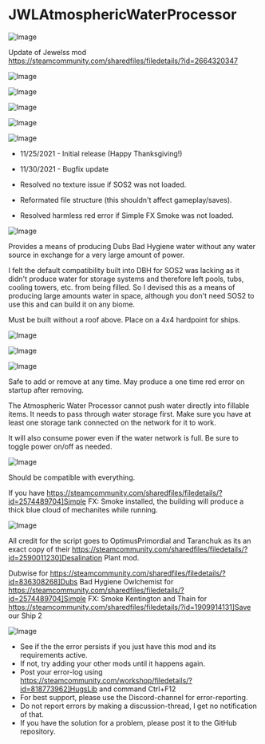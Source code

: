 # JWLAtmosphericWaterProcessor

![Image](https://i.imgur.com/buuPQel.png)

Update of Jewelss mod https://steamcommunity.com/sharedfiles/filedetails/?id=2664320347

![Image](https://i.imgur.com/pufA0kM.png)

	
![Image](https://i.imgur.com/Z4GOv8H.png)

![Image](https://i.imgur.com/p7Fv1Z6.gif)

![Image](https://i.imgur.com/2gyT3q6.png)

![Image](https://i.imgur.com/B1FaoPN.png)


-  11/25/2021 - Initial release (Happy Thanksgiving!)
-  11/30/2021 - Bugfix update

- Resolved no texture issue if SOS2 was not loaded.
- Reformated file structure (this shouldn't affect gameplay/saves).
- Resolved harmless red error if Simple FX Smoke was not loaded.




![Image](https://i.imgur.com/wjEEjzA.png)


Provides a means of producing Dubs Bad Hygiene water without any water source in exchange for a very large amount of power.

I felt the default compatibility built into DBH for SOS2 was lacking as it didn't produce water for storage systems and therefore left pools, tubs, cooling towers, etc. from being filled. So I devised this as a means of producing large amounts water in space, although you don't need SOS2 to use this and can build it on any biome.

Must be built without a roof above. Place on a 4x4 hardpoint for ships.

![Image](https://i.imgur.com/peIshrV.png)


![Image](https://i.imgur.com/Si815dG.png)


![Image](https://i.imgur.com/w0iHNjH.png)


Safe to add or remove at any time. May produce a one time red error on startup after removing.

The Atmospheric Water Processor cannot push water directly into fillable items. It needs to pass through water storage first. Make sure you have at least one storage tank connected on the network for it to work. 

It will also consume power even if the water network is full. Be sure to toggle power on/off as needed.

![Image](https://i.imgur.com/uuFolk0.png)


Should be compatible with everything.

If you have https://steamcommunity.com/sharedfiles/filedetails/?id=2574489704]Simple FX: Smoke installed, the building will produce a thick blue cloud of mechanites while running.

![Image](https://i.imgur.com/gF2nf26.png)


All credit for the script goes to OptimusPrimordial and Taranchuk as its an exact copy of their https://steamcommunity.com/sharedfiles/filedetails/?id=2590011230]Desalination Plant mod.

Dubwise for https://steamcommunity.com/sharedfiles/filedetails/?id=836308268]Dubs Bad Hygiene
Owlchemist for https://steamcommunity.com/sharedfiles/filedetails/?id=2574489704]Simple FX: Smoke
Kentington and Thain for https://steamcommunity.com/sharedfiles/filedetails/?id=1909914131]Save our Ship 2

![Image](https://i.imgur.com/PwoNOj4.png)



-  See if the the error persists if you just have this mod and its requirements active.
-  If not, try adding your other mods until it happens again.
-  Post your error-log using https://steamcommunity.com/workshop/filedetails/?id=818773962]HugsLib and command Ctrl+F12
-  For best support, please use the Discord-channel for error-reporting.
-  Do not report errors by making a discussion-thread, I get no notification of that.
-  If you have the solution for a problem, please post it to the GitHub repository.


